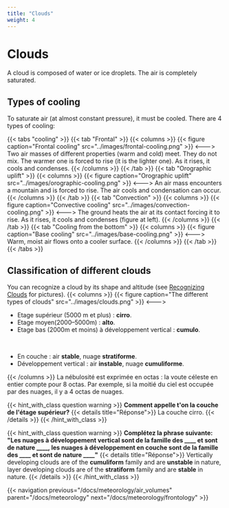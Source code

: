 ```yaml
---
title: "Clouds"
weight: 4
---
```


# Clouds

A cloud is composed of water or ice droplets. The air is completely saturated.

## Types of cooling
To saturate air (at almost constant pressure), it must be cooled. There are 4 types of cooling:

{{< tabs "cooling" >}}
{{< tab "Frontal" >}}
{{< columns >}}
{{< figure caption="Frontal cooling" src="../images/frontal-cooling.png" >}}
<--->
Two air masses of different properties (warm and cold) meet. They do not mix. The warmer one is forced to rise (it is the lighter one). As it rises, it cools and condenses.
{{< /columns >}}
{{< /tab >}}
{{< tab "Orographic uplift" >}}
{{< columns >}}
{{< figure caption="Orographic uplift" src="../images/orographic-cooling.png" >}}
<--->
An air mass encounters a mountain and is forced to rise. The air cools and condensation can occur.
{{< /columns >}}
{{< /tab >}}
{{< tab "Convection" >}}
{{< columns >}}
{{< figure caption="Convective cooling" src="../images/convection-cooling.png" >}}
<--->
The ground heats the air at its contact forcing it to rise. As it rises, it cools and condenses (figure at left).
{{< /columns >}}
{{< /tab >}}
{{< tab "Cooling from the bottom" >}}
{{< columns >}}
{{< figure caption="Base cooling" src="../images/base-cooling.png" >}}
<--->
Warm, moist air flows onto a cooler surface.
{{< /columns >}}
{{< /tab >}}
{{< /tabs >}}

## Classification of different clouds

You can recognize a cloud by its shape and altitude (see [Recognizing Clouds]({{<relref"/docs/annexes/clouds_recognition">}}) for pictures).
{{< columns >}}
{{< figure caption="The different types of clouds" src="../images/clouds.png" >}}
<--->

- Etage supérieur (5000 m et plus) : **cirro**.
- Etage moyen(2000–5000m) : **alto**.
- Etage bas (2000m et moins) à développement vertical : **cumulo**.

<br/>

- En couche : air **stable**, nuage **stratiforme**.
- Développement vertical : air **instable**, nuage **cumuliforme**.

{{< /columns >}}
La nébulosité est exprimée en octas : la voute céleste en entier compte pour 8 octas. Par exemple, si la moitié du ciel est occupée par des nuages, il y a 4 octas de nuages.

{{< hint_with_class question warning >}}
**Comment appelle t'on la couche de l'étage supérieur?**
{{< details title="Réponse">}}
La couche cirro.
{{< /details >}}
{{< /hint_with_class >}}

{{< hint_with_class question warning >}}
**Complétez la phrase suivante: "Les nuages à développement vertical sont de la famille des ____ et sont de nature ____, les nuages à développement en couche sont de la famille des ____ et sont de nature ____"**
{{< details title="Réponse">}}
Vertically developing clouds are of the **cumuliform** family and are **unstable** in nature, layer developing clouds are of the **stratiform** family and are **stable** in nature.
{{< /details >}}
{{< /hint_with_class >}}

{{< navigation previous="/docs/meteorology/air_volumes" parent="/docs/meteorology" next="/docs/meteorology/frontology" >}}